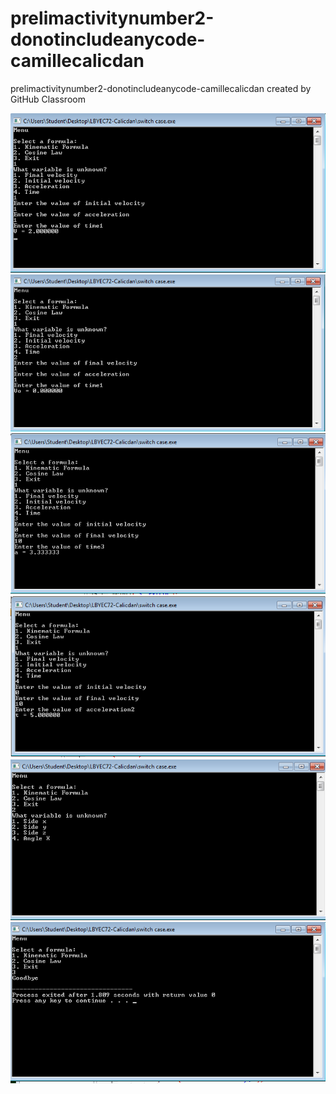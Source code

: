 # prelimactivitynumber2-donotincludeanycode-camillecalicdan
prelimactivitynumber2-donotincludeanycode-camillecalicdan created by GitHub Classroom


![](1.png)
![](2.png)
![](3.png)
![](4.png)
![](5.png)
![](6.png)

